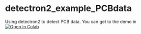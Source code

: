 # detectron2_example_PCBdata
Using detectron2 to detect PCB data.
You can get to the demo in [![Open In Colab](https://colab.research.google.com/assets/colab-badge.svg)](https://github.com/a8252525/detectron2_example_PCBdata/blob/master/PCBdata_fasterRCNN_colab.ipynb)
